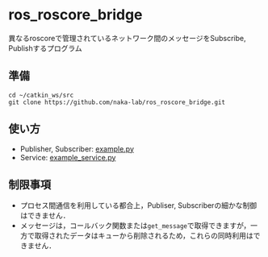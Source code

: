 # ros_roscore_bridge

異なるroscoreで管理されているネットワーク間のメッセージをSubscribe, Publishするプログラム

## 準備
```
cd ~/catkin_ws/src
git clone https://github.com/naka-lab/ros_roscore_bridge.git
```

## 使い方
- Publisher, Subscriber: [example.py](scripts/example.py)
- Service: [example_service.py](scripts/example_service.py)

## 制限事項
- プロセス間通信を利用している都合上，Publiser, Subscriberの細かな制御はできません．
- メッセージは，コールバック関数または`get_message`で取得できますが，一方で取得されたデータはキューから削除されるため，これらの同時利用はできません．
